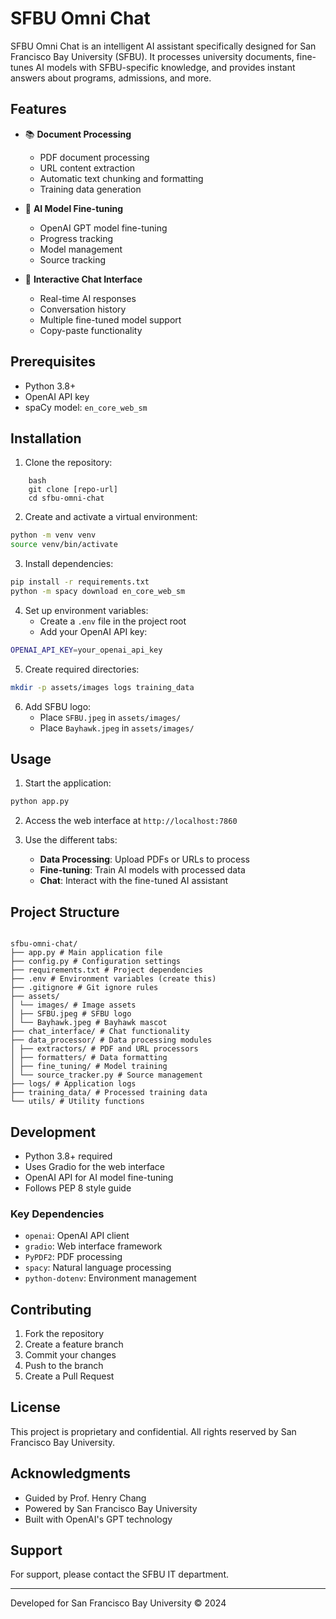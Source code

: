 # SFBU Omni Chat

SFBU Omni Chat is an intelligent AI assistant specifically designed for San Francisco Bay University (SFBU). It processes university documents, fine-tunes AI models with SFBU-specific knowledge, and provides instant answers about programs, admissions, and more.

## Features

- 📚 **Document Processing**
  - PDF document processing
  - URL content extraction
  - Automatic text chunking and formatting
  - Training data generation

- 🤖 **AI Model Fine-tuning**
  - OpenAI GPT model fine-tuning
  - Progress tracking
  - Model management
  - Source tracking

- 💬 **Interactive Chat Interface**
  - Real-time AI responses
  - Conversation history
  - Multiple fine-tuned model support
  - Copy-paste functionality

## Prerequisites

- Python 3.8+
- OpenAI API key
- spaCy model: `en_core_web_sm`

## Installation

1. Clone the repository:

```
    bash
    git clone [repo-url]
    cd sfbu-omni-chat
```


2. Create and activate a virtual environment:

```bash
python -m venv venv
source venv/bin/activate
```

3. Install dependencies:

```bash
pip install -r requirements.txt
python -m spacy download en_core_web_sm
```


4. Set up environment variables:
   - Create a `.env` file in the project root
   - Add your OpenAI API key:

```bash
OPENAI_API_KEY=your_openai_api_key
```


5. Create required directories:

```bash
mkdir -p assets/images logs training_data
```


6. Add SFBU logo:
   - Place `SFBU.jpeg` in `assets/images/`
   - Place `Bayhawk.jpeg` in `assets/images/`

## Usage

1. Start the application:

```bash
python app.py
```


2. Access the web interface at `http://localhost:7860`

3. Use the different tabs:
   - **Data Processing**: Upload PDFs or URLs to process
   - **Fine-tuning**: Train AI models with processed data
   - **Chat**: Interact with the fine-tuned AI assistant

## Project Structure


```

sfbu-omni-chat/
├── app.py # Main application file
├── config.py # Configuration settings
├── requirements.txt # Project dependencies
├── .env # Environment variables (create this)
├── .gitignore # Git ignore rules
├── assets/
│ └── images/ # Image assets
│ ├── SFBU.jpeg # SFBU logo
│ └── Bayhawk.jpeg # Bayhawk mascot
├── chat_interface/ # Chat functionality
├── data_processor/ # Data processing modules
│ ├── extractors/ # PDF and URL processors
│ ├── formatters/ # Data formatting
│ ├── fine_tuning/ # Model training
│ └── source_tracker.py # Source management
├── logs/ # Application logs
├── training_data/ # Processed training data
└── utils/ # Utility functions

```



## Development

- Python 3.8+ required
- Uses Gradio for the web interface
- OpenAI API for AI model fine-tuning
- Follows PEP 8 style guide

### Key Dependencies

- `openai`: OpenAI API client
- `gradio`: Web interface framework
- `PyPDF2`: PDF processing
- `spacy`: Natural language processing
- `python-dotenv`: Environment management

## Contributing

1. Fork the repository
2. Create a feature branch
3. Commit your changes
4. Push to the branch
5. Create a Pull Request

## License

This project is proprietary and confidential. All rights reserved by San Francisco Bay University.

## Acknowledgments

- Guided by Prof. Henry Chang
- Powered by San Francisco Bay University
- Built with OpenAI's GPT technology

## Support

For support, please contact the SFBU IT department.

---
Developed for San Francisco Bay University © 2024